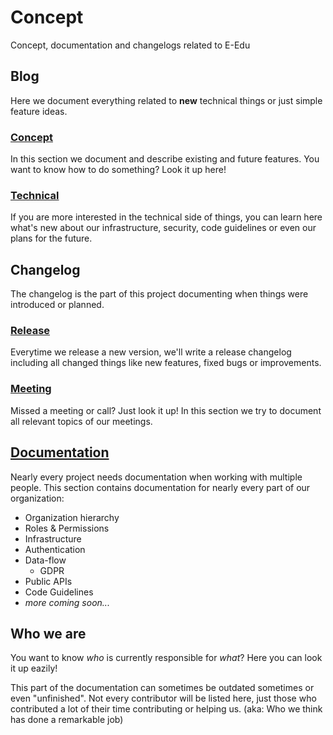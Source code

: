 # Concept
Concept, documentation and changelogs related to E-Edu

## Blog

Here we document everything related to **new** technical things or just simple feature ideas.

### [Concept](blog/conceptional/blog-conceptional.md)

In this section we document and describe existing and future features. You want to know how to do something? Look it up here!

### [Technical](blog/technical/technical-conceptional.md)

If you are more interested in the technical side of things, you can learn here what's new about our infrastructure, security, code guidelines or even our plans for the future.

## Changelog

The changelog is the part of this project documenting when things were introduced or planned.

### [Release](changelog/release/changelog-release.md)

Everytime we release a new version, we'll write a release changelog including all changed things like new features, fixed bugs or improvements.

### [Meeting](changelog/meeting/changelog-meeting.md)

Missed a meeting or call? Just look it up!
In this section we try to document all relevant topics of our meetings.

## [Documentation](documentation/dev/documentation.md)

Nearly every project needs documentation when working with multiple people.
This section contains documentation for nearly every part of our organization:

* Organization hierarchy
* Roles & Permissions
* Infrastructure
* Authentication
* Data-flow
  * GDPR
* Public APIs
* Code Guidelines
* _more coming soon..._

## Who we are

You want to know _who_ is currently responsible for _what_?
Here you can look it up eazily!

This part of the documentation can sometimes be outdated sometimes or even "unfinished". Not every contributor will be listed here, just those who contributed a lot of their time contributing or helping us. (aka: Who we think has done a remarkable job)
